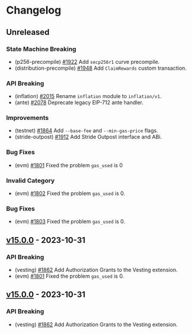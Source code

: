<!--
Some comments at head of file...
-->
# Changelog

## Unreleased

### State Machine Breaking

- (p256-precompile) [#1922](https://github.com/evmos/evmos/pull/1922) Add `secp256r1` curve precompile.
- (distribution-precompile) [#1948](https://github.com/evmos/evmos/pull/1949) Add `ClaimRewards` custom transaction.

### API Breaking

- (inflation) [#2015](https://github.com/evmos/evmos/pull/2015) Rename `inflation` module to `inflation/v1`.
- (ante) [#2078](https://github.com/evmos/evmos/pull/2078) Deprecate legacy EIP-712 ante handler.

### Improvements

- (testnet) [\#1864](https://github.com/evmos/evmos/pull/1864) Add `--base-fee` and `--min-gas-price` flags.
- (stride-outpost) [#1912](https://github.com/evmos/evmos/pull/1912) Add Stride Outpost interface and ABi.

### Bug Fixes

- (evm) [#1801](https://github.com/evmos/evmos/pull/1801) Fixed the problem `gas_used` is 0

### Invalid Category

- (evm) [#1802](https://github.com/evmos/evmos/pull/1802) Fixed the problem `gas_used` is 0.

### Bug Fixes

- (evm) [#1803](https://github.com/evmos/evmos/pull/1803) Fixed the problem `gas_used` is 0.

## [v15.0.0](https://github.com/evmos/evmos/releases/tag/v15.0.0) - 2023-10-31

### API Breaking

- (vesting) [#1862](https://github.com/evmos/evmos/pull/1862) Add Authorization Grants to the Vesting extension.
- (evm) [#1801](https://github.com/evmos/evmos/pull/1801) Fixed the problem `gas_used` is 0.

## [v15.0.0](https://github.com/evmos/evmos/releases/tag/v15.0.0) - 2023-10-31

### API Breaking

- (vesting) [#1862](https://github.com/evmos/evmos/pull/1862) Add Authorization Grants to the Vesting extension.
